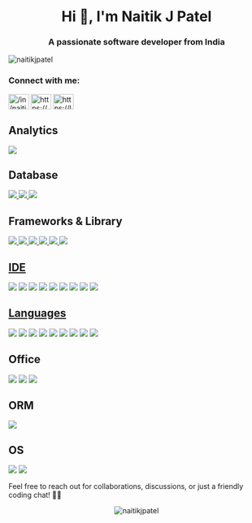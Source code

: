 
<h1 align="center">Hi 👋, I'm Naitik J Patel</h1>
<h3 align="center">A passionate software developer from India</h3>

<p align="left"> <img src="https://komarev.com/ghpvc/?username=naitikjpatel&label=Profile%20views&color=0e75b6&style=flat" alt="naitikjpatel" /> </p>

<h3 align="left">Connect with me:</h3>
<p align="left">
<a href="https://linkedin.com/in//in/naitikjpatel/" target="blank"><img align="center" src="https://raw.githubusercontent.com/rahuldkjain/github-profile-readme-generator/master/src/images/icons/Social/linked-in-alt.svg" alt="/in/naitikjpatel/" height="30" width="40" /></a>
<a href="https://kaggle.com/https://www.kaggle.com/naitikpatel2003" target="blank"><img align="center" src="https://raw.githubusercontent.com/rahuldkjain/github-profile-readme-generator/master/src/images/icons/Social/kaggle.svg" alt="https://www.kaggle.com/naitikpatel2003" height="30" width="40" /></a>
<a href="https://www.leetcode.com/https://leetcode.com/naitik_patel/" target="blank"><img align="center" src="https://raw.githubusercontent.com/rahuldkjain/github-profile-readme-generator/master/src/images/icons/Social/leet-code.svg" alt="https://leetcode.com/naitik_patel/" height="30" width="40" /></a>
</p>
  <h2>Analytics</h2>
    <img
      src="https://img.shields.io/badge/Tableau-E97627?style=for-the-badge&logo=Tableau&logoColor=white"
    />
    <h2>Database</h2>
    <a href="">
    <img
      src="https://img.shields.io/badge/MySQL-005C84?style=for-the-badge&logo=mysql&logoColor=white"
    />
    </a>
    <a href="">
    <img
      src="https://img.shields.io/badge/Oracle-F80000?style=for-the-badge&logo=Oracle&logoColor=white"
    />
    </a>
    <a href="">
    <img
      src="https://img.shields.io/badge/Sqlite-003B57?style=for-the-badge&logo=sqlite&logoColor=white"
    />
    </a>
    <br/>
    <h2>Frameworks & Library</h2>
    <a href="">
    <img
      src="https://img.shields.io/badge/Jupyter-F37626.svg?&style=for-the-badge&logo=Jupyter&logoColor=white"
    />
      </a>
    <a href="">
    <img
      src="https://img.shields.io/badge/npm-CB3837?style=for-the-badge&logo=npm&logoColor=white"    />
    </a>
      <a href="">
      <img
      src="https://img.shields.io/badge/React-20232A?style=for-the-badge&logo=react&logoColor=61DAFB"
 />
        </a>
    <a href="">
      <img
      src="https://img.shields.io/badge/Redux-593D88?style=for-the-badge&logo=redux&logoColor=white"
 />
      </a>
    <a href="">
      <img
      src="https://img.shields.io/badge/Tailwind_CSS-38B2AC?style=for-the-badge&logo=tailwind-css&logoColor=white"
/>
      </a>
    <a href="">
    <img
      src="https://img.shields.io/badge/Xampp-F37623?style=for-the-badge&logo=xampp&logoColor=white"
/>
<br />
    <h2>IDE</h2>
     <a href=""><img
      src="https://img.shields.io/badge/Android_Studio-3DDC84?style=for-the-badge&logo=android-studio&logoColor=white"
 /></a>
     <a href=""><img
      src="https://img.shields.io/badge/apache%20netbeans-1B6AC6?style=for-the-badge&logo=apache%20netbeans%20IDE&logoColor=white"
/></a>
    <a href=""> <img
      src="https://img.shields.io/badge/Colab-F9AB00?style=for-the-badge&logo=googlecolab&color=525252"
/></a>
    <a href=""> <img
      src="https://img.shields.io/badge/Eclipse-2C2255?style=for-the-badge&logo=eclipse&logoColor=white"
/></a>
    <a href=""> <img
      src="https://img.shields.io/badge/IntelliJ_IDEA-000000.svg?style=for-the-badge&logo=intellij-idea&logoColor=white"
/></a>
    <a href=""> <img
      src="https://img.shields.io/badge/Notepad++-90E59A.svg?style=for-the-badge&logo=notepad%2B%2B&logoColor=black"
 /></a>
     <a href=""><img
      src="https://img.shields.io/badge/PyCharm-000000.svg?&style=for-the-badge&logo=PyCharm&logoColor=white"
/></a>
     <a href=""><img
      src="https://img.shields.io/badge/replit-667881?style=for-the-badge&logo=replit&logoColor=white"
/></a>
    <a href=""> <img
      src="https://img.shields.io/badge/VSCode-0078D4?style=for-the-badge&logo=visual%20studio%20code&logoColor=white"
 />
 <br />
    <h2>Languages</h2>
    <a href=""> <img
      src="https://img.shields.io/badge/C-00599C?style=for-the-badge&logo=c&logoColor=white"
       /></a>
    <a href=""> <img
      src="https://img.shields.io/badge/C%2B%2B-00599C?style=for-the-badge&logo=c%2B%2B&logoColor=white"
    /></a>
     <a href=""><img
      src="https://img.shields.io/badge/CSS3-1572B6?style=for-the-badge&logo=css3&logoColor=white"
    /></a>
    <a href=""> <img
      src="https://img.shields.io/badge/HTML5-E34F26?style=for-the-badge&logo=html5&logoColor=white"
    /></a>
    <a href=""> <img
      src="https://img.shields.io/badge/JavaScript-323330?style=for-the-badge&logo=javascript&logoColor=F7DF1E"
    /></a>
    <a href=""> <img
      src="https://img.shields.io/badge/Numpy-777BB4?style=for-the-badge&logo=numpy&logoColor=white"
    /></a>
     <a href=""><img
      src="https://img.shields.io/badge/Pandas-2C2D72?style=for-the-badge&logo=pandas&logoColor=white"
    /></a>
     <a href=""><img
      src="https://img.shields.io/badge/PLSQL-F80000?style=for-the-badge&logo=oracle&logoColor=black"
    /></a>
     <a href=""><img
      src="https://img.shields.io/badge/Python-FFD43B?style=for-the-badge&logo=python&logoColor=blue"
    /></a>
<br />
    <h2>Office</h2>
    <a href=""> <img
      src="https://img.shields.io/badge/Google%20Sheets-34A853?style=for-the-badge&logo=google-sheets&logoColor=white"
    /></a>
     <a href=""><img
      src="https://img.shields.io/badge/Microsoft_Excel-217346?style=for-the-badge&logo=microsoft-excel&logoColor=white"
    /></a>
     <a href=""><img
      src="https://img.shields.io/badge/Microsoft_Office-D83B01?style=for-the-badge&logo=microsoft-office&logoColor=white"
    /></a>
    <br />
    <h2>ORM</h2>
     <a href=""><img
      src="https://img.shields.io/badge/Hibernate-59666C?style=for-the-badge&logo=Hibernate&logoColor=white"
    /></a>
    <br />
    <h2>OS</h2>
    <a href=""> <img
      src="https://img.shields.io/badge/Android-3DDC84?style=for-the-badge&logo=android&logoColor=white"
    /></a>
     <a href=""><img
      src="https://img.shields.io/badge/Windows_11-0078d4?style=for-the-badge&logo=windows-11&logoColor=white"
    /></a>
 </hr>

Feel free to reach out for collaborations, discussions, or just a friendly coding chat! 🚀✨</h3>

<p align="center"><img  src="https://github-readme-stats.vercel.app/api/top-langs?username=naitikjpatel&show_icons=true&locale=en&layout=compact" alt="naitikjpatel" /></p>


<!--
**naitikjpatel/naitikjpatel** is a ✨ _special_ ✨ repository because its `README.md` (this file) appears on your GitHub profile.

Here are some ideas to get you started:

- 🔭 I’m currently working on ...
- 🌱 I’m currently learning ...
- 👯 I’m looking to collaborate on ...
- 🤔 I’m looking for help with ...
- 💬 Ask me about ...
- 📫 How to reach me: ...
- 😄 Pronouns: ...
- ⚡ Fun fact: ...
-->


